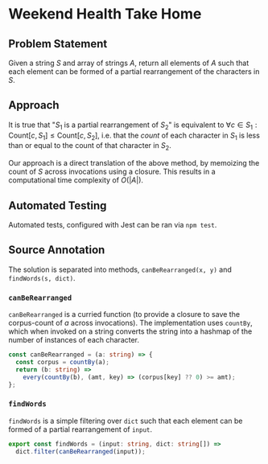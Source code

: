 # Weekend Health Take Home

## Problem Statement

Given a string $S$ and array of strings $A$, return all elements of $A$ such that each element can be formed of a partial rearrangement of the characters in $S$.

## Approach

It is true that "$S_1$ is a partial rearrangement of $S_2$" is equivalent to $\forall c \in S_1: \text{Count}[c, S_1] \leq \text{Count}[c, S_2]$, i.e. that the _count_ of each character in $S_1$ is less than or equal to the count of that character in $S_2$.

Our approach is a direct translation of the above method, by memoizing the count of $S$ across invocations using a closure. This results in a computational time complexity of $O(|A|)$.

## Automated Testing

Automated tests, configured with Jest can be ran via `npm test`.

## Source Annotation

The solution is separated into methods, `canBeRearranged(x, y)` and `findWords(s, dict)`.

### `canBeRearranged`

`canBeRearranged` is a curried function (to provide a closure to save the corpus-count of $a$ across invocations). The implementation uses `countBy`, which when invoked on a string converts the string into a hashmap of the number of instances of each character.

```ts
const canBeRearranged = (a: string) => {
  const corpus = countBy(a);
  return (b: string) =>
    every(countBy(b), (amt, key) => (corpus[key] ?? 0) >= amt);
};
```

### `findWords`

`findWords` is a simple filtering over `dict` such that each element can be formed of a partial rearrangement of `input`.

```ts
export const findWords = (input: string, dict: string[]) =>
  dict.filter(canBeRearranged(input));
```
